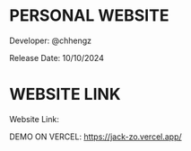 # PERSONAL WEBSITE

Developer: @chhengz

Release Date: 10/10/2024 

# WEBSITE LINK
Website Link: 

DEMO ON VERCEL: https://jack-zo.vercel.app/

